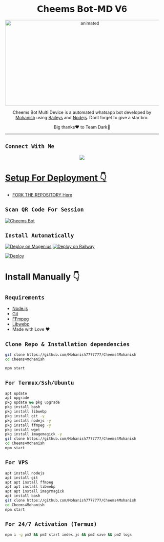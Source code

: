 

<h1 align="center">𝗖𝗵𝗲𝗲𝗺𝘀 𝗕𝗼𝘁-𝗠𝗗 𝗩6<br></h1>
<p align="center">
<img src="https://media.tenor.com/sCkOgr0s6GsAAAAC/cheems-nerd.gif" alt="animated" width="540" height="280" />
</p>

<p align="center">
Cheems Bot Multi Device is a automated whatsapp bot developed by <a href="https://github.com/Mohanish7777777" target="_blank">Mohanish</a> using <a href="https://github.com/adiwajshing/Baileys" target="_blank">Baileys</a> and <a href="https://github.com/nodejs" target="_blank">Nodejs</a>. Dont forget to give a star bro.
</p>

<p align="center">
Big thanks❤️ to Team Dark🙌
</p>

-------

## ```Connect With Me```
<p align="center">
<a href="https://wa.me/917904707229"><img src="https://img.shields.io/badge/Contact%20Mohanish%E2%9D%A4%EF%B8%8F-25D366?style=for-the-badge&logo=whatsapp&logoColor=white" />
</p>

# Setup For Deployment 👇

- FORK THE REPOSITORY [Here](https://github.com/Mohanish7777777/chearms4mohanish/fork)

## `Scan QR Code For Session`
[![Cheems Bot](https://repl.it/badge/github/quiec/whatsasena)](https://replit.com/@DGXeon/Cheems-Bot-Multi-Device-Qr-Code-Generator?output%20only=1&lite=1#index.js)

## `Install Automatically`
[![Deploy on Mogenius](https://mogenius.com/assets/logos/logo-horizontal--negative.svg)]([https://mogenius.com/new/template?template=https%3A%2F%2Fgithub.com%2Mohanish7777777%2FCheems4Mohanish](https://studio.mogenius.com/studio/cloud-space/add-cloud-space))
[![Deploy on Railway](https://railway.app/button.svg)](https://railway.app/new/template?template=https%3A%2F%2Fgithub.com%2Mohanish7777777%2FCheems4Mohanish)

[![Deploy](https://www.herokucdn.com/deploy/button.svg)](https://heroku.com/deploy?template=https://github.com/Mohanish7777777/Cheems4Mohanish)

# Install Manually 👇
## `Requirements`
* [Node.js](https://nodejs.org/en/)
* [Git](https://git-scm.com/downloads)
* [FFmpeg](https://github.com/BtbN/FFmpeg-Builds/releases/download/autobuild-2020-12-08-13-03/ffmpeg-n4.3.1-26-gca55240b8c-win64-gpl-4.3.zip)
* [Libwebp](https://developers.google.com/speed/webp/download)
* Made with Love ❤️
## `Clone Repo & Installation dependencies`
```bash
git clone https://github.com/Mohanish7777777/Cheems4Mohanish
cd Cheems4Mohanish

npm start
```
## `For Termux/Ssh/Ubuntu`
```bash
apt update
apt upgrade
pkg update && pkg upgrade
pkg install bash
pkg install libwebp
pkg install git -y
pkg install nodejs -y 
pkg install ffmpeg -y 
pkg install wget
pkg install imagemagick -y
git clone https://github.com/Mohanish7777777/Cheems4Mohanish
cd Cheems4Mohanish
npm start
```
## `For VPS`
```bash
apt install nodejs 
apt install git 
apt apt install ffmpeg 
apt apt install libwebp 
apt apt install imagrmagick
apt install bash
git clone https://github.com/Mohanish7777777/Cheems4Mohanish
cd Cheems4Mohanish
npm start
```
## `For 24/7 Activation (Termux)`
```bash
npm i -g pm2 && pm2 start index.js && pm2 save && pm2 logs
```
